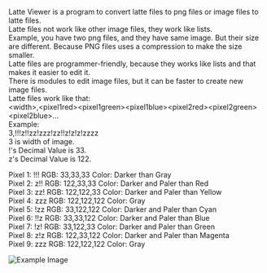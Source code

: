 Latte Viewer is a program to convert latte files to png files or image files to latte files.  
Latte files not work like other image files, they work like lists.  
Example, you have two png files, and they have same image. But their size are different. Because PNG files uses a compression to make the size smaller.  
Latte files are programmer-friendly, because they works like lists and that makes it easier to edit it.  
There is modules to edit image files, but it can be faster to create new image files.  
Latte files work like that:  
\<width\>,\<pixel1red\>\<pixel1green\>\<pixel1blue\>\<pixel2red\>\<pixel2green\>\<pixel2blue\>...  
Example:  
3,!!!z!!zz!zzz!zz!!z!z!z!zzzz  
3 is width of image.  
!'s Decimal Value is 33.  
z's Decimal Value is 122.  
  
Pixel 1: !!!   RGB: 33,33,33         Color: Darker than Gray  
Pixel 2: z!!   RGB: 122,33,33        Color: Darker and Paler than Red  
Pixel 3: zz!   RGB: 122,122,33       Color: Darker and Paler than Yellow  
Pixel 4: zzz   RGB: 122,122,122      Color: Gray  
Pixel 5: !zz   RGB: 33,122,122       Color: Darker and Paler than Cyan  
Pixel 6: !!z   RGB: 33,33,122        Color: Darker and Paler than Blue  
Pixel 7: !z!   RGB: 33,122,33        Color: Darker and Paler than Green  
Pixel 8: z!z   RGB: 122,33,122       Color: Darker and Paler than Magenta  
Pixel 9: zzz   RGB: 122,122,122      Color: Gray  

![Example Image](https://lh3.googleusercontent.com/os7PrswZHl96cVFTyQTrqBaGt_Xyh6EyWuju8gWXtOP_RJiCOvwOc81h8GKvkuBIcGeuUaBe-xcQFddweLQmXPi-OIY3WSb2nUUvt0wXGWHNPE6gH9W2mAe9wKQZenaKaO6LJ5EZ2_il4DM1yJ1TvC5grRLX0zBtzoE3XxyqYx7uFneFBqVO7yqa_p7hRmB1LqqVaekQg9uIlAt3K8T2yiS2SMwdePybe8MPRsptgm718rLR8e7oekkV6YSvPbokCYipw7RhMLA6DMRidDRhjv-4wJSUIwwUy18DZKpA4qUadsA8ZAk5rS19blTLHs1JMlHVRm4KfqIeLjfnlk49rRegJmKv_zh0xeWM87zFzI2B27GLHQK5a9QH1p1CtOW8QhHaU1YEi-RI6KukBtRgAScvpr1sHxmQt9Jq4Y4xMv9kpqvVhe15jLlv9cOu5406z4WEz-h54a-Z5JOdKQijesaNoBQkrLM5g_7nwWYYZYUB2Fu4SuydcEI2EyV1BKC2SZhdapzQh1gBxAlwKc4UNUekKzyY2czemoGMdLnZ0NfbFdYvPyFUtbvCz2W9Da6kjTmLRbjoKicbfaabwWseI5tsK8mvd5zW1chRzCskIpWpQ25jWaPkNEv-yoMS_cft31nrgjXpyg63m1onMZiQwqpr-JGXEwqwQWQ6UTAlKe-1TDRymnqwneaRmo7chQ=w500-h400-no?authuser=0)
